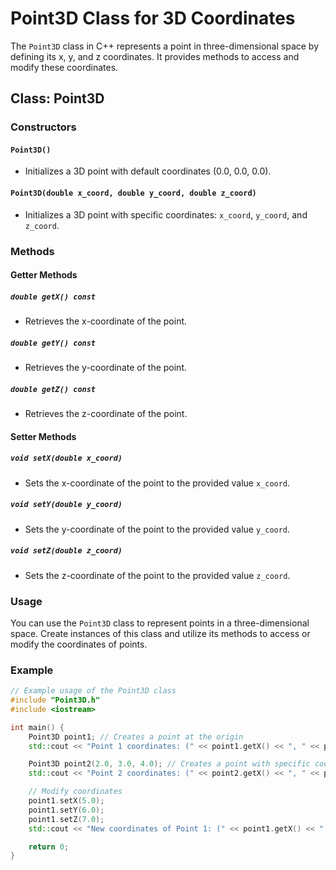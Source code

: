 # Point3D Class for 3D Coordinates

The `Point3D` class in C++ represents a point in three-dimensional space by defining its x, y, and z coordinates. It provides methods to access and modify these coordinates.

## Class: Point3D

### Constructors

#### `Point3D()`
- Initializes a 3D point with default coordinates (0.0, 0.0, 0.0).

#### `Point3D(double x_coord, double y_coord, double z_coord)`
- Initializes a 3D point with specific coordinates: `x_coord`, `y_coord`, and `z_coord`.

### Methods

#### Getter Methods

##### `double getX() const`
- Retrieves the x-coordinate of the point.

##### `double getY() const`
- Retrieves the y-coordinate of the point.

##### `double getZ() const`
- Retrieves the z-coordinate of the point.

#### Setter Methods

##### `void setX(double x_coord)`
- Sets the x-coordinate of the point to the provided value `x_coord`.

##### `void setY(double y_coord)`
- Sets the y-coordinate of the point to the provided value `y_coord`.

##### `void setZ(double z_coord)`
- Sets the z-coordinate of the point to the provided value `z_coord`.

### Usage

You can use the `Point3D` class to represent points in a three-dimensional space. Create instances of this class and utilize its methods to access or modify the coordinates of points.

### Example

```cpp
// Example usage of the Point3D class
#include "Point3D.h"
#include <iostream>

int main() {
    Point3D point1; // Creates a point at the origin
    std::cout << "Point 1 coordinates: (" << point1.getX() << ", " << point1.getY() << ", " << point1.getZ() << ")" << std::endl;

    Point3D point2(2.0, 3.0, 4.0); // Creates a point with specific coordinates
    std::cout << "Point 2 coordinates: (" << point2.getX() << ", " << point2.getY() << ", " << point2.getZ() << ")" << std::endl;

    // Modify coordinates
    point1.setX(5.0);
    point1.setY(6.0);
    point1.setZ(7.0);
    std::cout << "New coordinates of Point 1: (" << point1.getX() << ", " << point1.getY() << ", " << point1.getZ() << ")" << std::endl;

    return 0;
}
